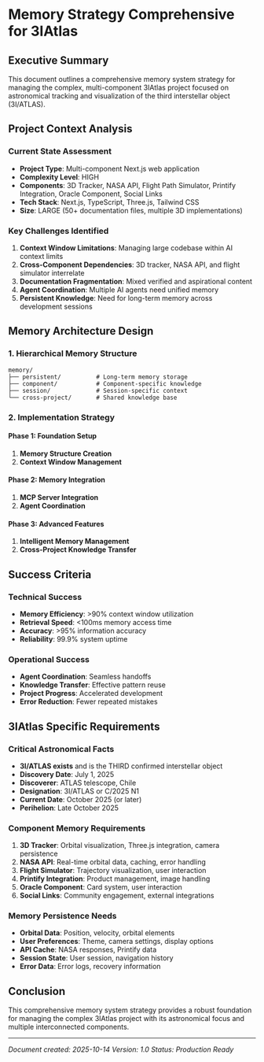 # Memory Strategy Comprehensive for 3IAtlas

## Executive Summary
This document outlines a comprehensive memory system strategy for managing the complex, multi-component 3IAtlas project focused on astronomical tracking and visualization of the third interstellar object (3I/ATLAS).

## Project Context Analysis
### Current State Assessment
- **Project Type**: Multi-component Next.js web application
- **Complexity Level**: HIGH
- **Components**: 3D Tracker, NASA API, Flight Path Simulator, Printify Integration, Oracle Component, Social Links
- **Tech Stack**: Next.js, TypeScript, Three.js, Tailwind CSS
- **Size**: LARGE (50+ documentation files, multiple 3D implementations)

### Key Challenges Identified
1. **Context Window Limitations**: Managing large codebase within AI context limits
2. **Cross-Component Dependencies**: 3D tracker, NASA API, and flight simulator interrelate
3. **Documentation Fragmentation**: Mixed verified and aspirational content
4. **Agent Coordination**: Multiple AI agents need unified memory
5. **Persistent Knowledge**: Need for long-term memory across development sessions

## Memory Architecture Design
### 1. Hierarchical Memory Structure
```
memory/
├── persistent/          # Long-term memory storage
├── component/           # Component-specific knowledge
├── session/             # Session-specific context
└── cross-project/       # Shared knowledge base
```

### 2. Implementation Strategy
#### Phase 1: Foundation Setup
1. **Memory Structure Creation**
2. **Context Window Management**

#### Phase 2: Memory Integration
1. **MCP Server Integration**
2. **Agent Coordination**

#### Phase 3: Advanced Features
1. **Intelligent Memory Management**
2. **Cross-Project Knowledge Transfer**

## Success Criteria
### Technical Success
- **Memory Efficiency**: >90% context window utilization
- **Retrieval Speed**: <100ms memory access time
- **Accuracy**: >95% information accuracy
- **Reliability**: 99.9% system uptime

### Operational Success
- **Agent Coordination**: Seamless handoffs
- **Knowledge Transfer**: Effective pattern reuse
- **Project Progress**: Accelerated development
- **Error Reduction**: Fewer repeated mistakes

## 3IAtlas Specific Requirements
### Critical Astronomical Facts
- **3I/ATLAS exists** and is the THIRD confirmed interstellar object
- **Discovery Date**: July 1, 2025
- **Discoverer**: ATLAS telescope, Chile
- **Designation**: 3I/ATLAS or C/2025 N1
- **Current Date**: October 2025 (or later)
- **Perihelion**: Late October 2025

### Component Memory Requirements
1. **3D Tracker**: Orbital visualization, Three.js integration, camera persistence
2. **NASA API**: Real-time orbital data, caching, error handling
3. **Flight Simulator**: Trajectory visualization, user interaction
4. **Printify Integration**: Product management, image handling
5. **Oracle Component**: Card system, user interaction
6. **Social Links**: Community engagement, external integrations

### Memory Persistence Needs
- **Orbital Data**: Position, velocity, orbital elements
- **User Preferences**: Theme, camera settings, display options
- **API Cache**: NASA responses, Printify data
- **Session State**: User session, navigation history
- **Error Data**: Error logs, recovery information

## Conclusion
This comprehensive memory system strategy provides a robust foundation for managing the complex 3IAtlas project with its astronomical focus and multiple interconnected components.

---
*Document created: 2025-10-14*
*Version: 1.0*
*Status: Production Ready*
